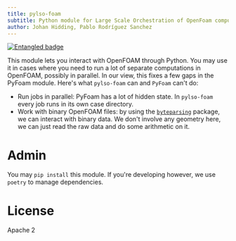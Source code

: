 ```yaml
---
title: pylso-foam
subtitle: Python module for Large Scale Orchestration of OpenFoam computations.
author: Johan Hidding, Pablo Rodríguez Sanchez
---
```

[![Entangled badge](https://img.shields.io/badge/entangled-Use%20the%20source!-%2300aeff)](https://entangled.github.io/)

This module lets you interact with OpenFOAM through Python. You may use it in cases where you need to run a lot of separate computations in OpenFOAM, possibly in parallel. In our view, this fixes a few gaps in the PyFoam module. Here's what `pylso-foam` can and `PyFoam` can't do:

- Run jobs in parallel: PyFoam has a lot of hidden state. In `pylso-foam` every job runs in its own case directory.
- Work with binary OpenFOAM files: by using the [`byteparsing`](https://parallelwindfarms.github.io/byteparsing) package, we can interact with binary data. We don't involve any geometry here, we can just read the raw data and do some arithmetic on it.

# Admin
You may `pip install` this module. If you're developing however, we use `poetry` to manage dependencies.

# License
Apache 2

